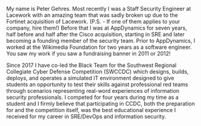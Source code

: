 My name is Peter Gehres. Most recently I was a Staff Security Engineer at Lacework with an 
amazing team that was sadly broken up due to the Fortinet acquisition of Lacework. 
(P.S. - If one of them applies to your company, hire them!) Before that I was at AppDynamics 
for seven years, half before and half after the Cisco acquisition, starting in SRE and later
becoming a founding member of the security team. Prior to AppDynamics, I worked at the Wikimedia 
Foundation for two years as a software engineer. You saw my work if you saw a fundraising banner 
in 2011 or 2012!

Since 2017 I have co-led the Black Team for the Southwest Regional Collegiate Cyber Defense 
Competition (SWCCDC) which designs, builds, deploys, and operates a simulated IT environment
designed to give students an opportunity to test their skills against professional red teams 
through scenarios representing real-word experiences of information security professionals. I 
competed for four years during my time as a student and I firmly believe that participating in
CCDC, both the preparation for and the competition itself, was the best educational experience
I received for my career in SRE/DevOps and information security.


